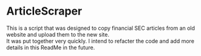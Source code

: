 # ArticleScraper
This is a script that was designed to copy financial SEC articles from an old website and upload them to the new site.  
It was put together very quickly. I intend to refacter the code and add more details in this ReadMe in the future.

